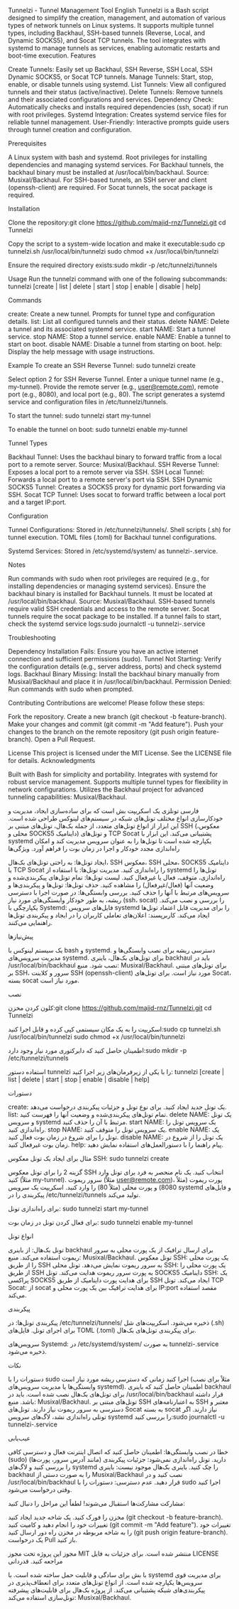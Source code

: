 Tunnelzi - Tunnel Management Tool
English
Tunnelzi is a Bash script designed to simplify the creation, management, and automation of various types of network tunnels on Linux systems. It supports multiple tunnel types, including Backhaul, SSH-based tunnels (Reverse, Local, and Dynamic SOCKS5), and Socat TCP tunnels. The tool integrates with systemd to manage tunnels as services, enabling automatic restarts and boot-time execution.
Features

Create Tunnels: Easily set up Backhaul, SSH Reverse, SSH Local, SSH Dynamic SOCKS5, or Socat TCP tunnels.
Manage Tunnels: Start, stop, enable, or disable tunnels using systemd.
List Tunnels: View all configured tunnels and their status (active/inactive).
Delete Tunnels: Remove tunnels and their associated configurations and services.
Dependency Check: Automatically checks and installs required dependencies (ssh, socat) if run with root privileges.
Systemd Integration: Creates systemd service files for reliable tunnel management.
User-Friendly: Interactive prompts guide users through tunnel creation and configuration.

Prerequisites

A Linux system with bash and systemd.
Root privileges for installing dependencies and managing systemd services.
For Backhaul tunnels, the backhaul binary must be installed at /usr/local/bin/backhaul. Source: Musixal/Backhaul.
For SSH-based tunnels, an SSH server and client (openssh-client) are required.
For Socat tunnels, the socat package is required.

Installation

Clone the repository:git clone https://github.com/majid-rnz/Tunnelzi.git
cd Tunnelzi


Copy the script to a system-wide location and make it executable:sudo cp tunnelzi.sh /usr/local/bin/tunnelzi
sudo chmod +x /usr/local/bin/tunnelzi


Ensure the required directory exists:sudo mkdir -p /etc/tunnelzi/tunnels



Usage
Run the tunnelzi command with one of the following subcommands:
tunnelzi [create | list | delete | start | stop | enable | disable | help]

Commands

create: Create a new tunnel. Prompts for tunnel type and configuration details.
list: List all configured tunnels and their status.
delete NAME: Delete a tunnel and its associated systemd service.
start NAME: Start a tunnel service.
stop NAME: Stop a tunnel service.
enable NAME: Enable a tunnel to start on boot.
disable NAME: Disable a tunnel from starting on boot.
help: Display the help message with usage instructions.

Example
To create an SSH Reverse Tunnel:
sudo tunnelzi create


Select option 2 for SSH Reverse Tunnel.
Enter a unique tunnel name (e.g., my-tunnel).
Provide the remote server (e.g., user@remote.com), remote port (e.g., 8080), and local port (e.g., 80).
The script generates a systemd service and configuration files in /etc/tunnelzi/tunnels.

To start the tunnel:
sudo tunnelzi start my-tunnel

To enable the tunnel on boot:
sudo tunnelzi enable my-tunnel

Tunnel Types

Backhaul Tunnel: Uses the backhaul binary to forward traffic from a local port to a remote server. Source: Musixal/Backhaul.
SSH Reverse Tunnel: Exposes a local port to a remote server via SSH.
SSH Local Tunnel: Forwards a local port to a remote server's port via SSH.
SSH Dynamic SOCKS5 Tunnel: Creates a SOCKS5 proxy for dynamic port forwarding via SSH.
Socat TCP Tunnel: Uses socat to forward traffic between a local port and a target IP:port.

Configuration

Tunnel Configurations: Stored in /etc/tunnelzi/tunnels/.
Shell scripts (.sh) for tunnel execution.
TOML files (.toml) for Backhaul tunnel configurations.


Systemd Services: Stored in /etc/systemd/system/ as tunnelzi-<name>.service.

Notes

Run commands with sudo when root privileges are required (e.g., for installing dependencies or managing systemd services).
Ensure the backhaul binary is installed for Backhaul tunnels. It must be located at /usr/local/bin/backhaul. Source: Musixal/Backhaul.
SSH-based tunnels require valid SSH credentials and access to the remote server.
Socat tunnels require the socat package to be installed.
If a tunnel fails to start, check the systemd service logs:sudo journalctl -u tunnelzi-<name>.service



Troubleshooting

Dependency Installation Fails: Ensure you have an active internet connection and sufficient permissions (sudo).
Tunnel Not Starting: Verify the configuration details (e.g., server address, ports) and check systemd logs.
Backhaul Binary Missing: Install the backhaul binary manually from Musixal/Backhaul and place it in /usr/local/bin/backhaul.
Permission Denied: Run commands with sudo when prompted.

Contributing
Contributions are welcome! Please follow these steps:

Fork the repository.
Create a new branch (git checkout -b feature-branch).
Make your changes and commit (git commit -m "Add feature").
Push your changes to the branch on the remote repository (git push origin feature-branch).
Open a Pull Request.

License
This project is licensed under the MIT License. See the LICENSE file for details.
Acknowledgments

Built with Bash for simplicity and portability.
Integrates with systemd for robust service management.
Supports multiple tunnel types for flexibility in network configurations.
Utilizes the Backhaul project for advanced tunneling capabilities: Musixal/Backhaul.


فارسی
تونلزی یک اسکریپت بش است که برای ساده‌سازی ایجاد، مدیریت و خودکارسازی انواع مختلف تونل‌های شبکه در سیستم‌های لینوکس طراحی شده است. این ابزار از انواع تونل‌های متعدد، از جمله بک‌هال، تونل‌های مبتنی بر SSH (معکوس، محلی و SOCKS5 داینامیک) و تونل‌های TCP Socat پشتیبانی می‌کند. این ابزار با systemd یکپارچه شده است تا تونل‌ها را به عنوان سرویس مدیریت کند و امکان راه‌اندازی مجدد خودکار و اجرا در زمان بوت را فراهم آورد.
ویژگی‌ها

ایجاد تونل‌ها: به راحتی تونل‌های بک‌هال، SSH معکوس، SSH محلی، SOCKS5 داینامیک یا TCP Socat را راه‌اندازی کنید.
مدیریت تونل‌ها: با استفاده از systemd تونل‌ها را راه‌اندازی، متوقف، فعال یا غیرفعال کنید.
لیست تونل‌ها: تمام تونل‌های پیکربندی‌شده و وضعیت آنها (فعال/غیرفعال) را مشاهده کنید.
حذف تونل‌ها: تونل‌ها و پیکربندی‌ها و سرویس‌های مرتبط با آنها را حذف کنید.
بررسی وابستگی‌ها: در صورت اجرا با دسترسی ریشه، به طور خودکار وابستگی‌های مورد نیاز (ssh، socat) را بررسی و نصب می‌کند.
یکپارچگی با Systemd: فایل‌های سرویس systemd را برای مدیریت قابل اعتماد تونل‌ها ایجاد می‌کند.
کاربرپسند: اعلان‌های تعاملی کاربران را در ایجاد و پیکربندی تونل‌ها راهنمایی می‌کنند.

پیش‌نیازها

یک سیستم لینوکس با bash و systemd.
دسترسی ریشه برای نصب وابستگی‌ها و مدیریت سرویس‌های systemd.
برای تونل‌های بک‌هال، باینری backhaul باید در /usr/local/bin/backhaul نصب شود. منبع: Musixal/Backhaul.
برای تونل‌های مبتنی بر SSH، سرور و کلاینت SSH (openssh-client) مورد نیاز است.
برای تونل‌های Socat، بسته socat مورد نیاز است.

نصب

کلون کردن مخزن:git clone https://github.com/majid-rnz/Tunnelzi.git
cd Tunnelzi


اسکریپت را به یک مکان سیستمی کپی کرده و قابل اجرا کنید:sudo cp tunnelzi.sh /usr/local/bin/tunnelzi
sudo chmod +x /usr/local/bin/tunnelzi


اطمینان حاصل کنید که دایرکتوری مورد نیاز وجود دارد:sudo mkdir -p /etc/tunnelzi/tunnels



استفاده
دستور tunnelzi را با یکی از زیرفرمان‌های زیر اجرا کنید:
tunnelzi [create | list | delete | start | stop | enable | disable | help]

دستورات

create: یک تونل جدید ایجاد کنید. برای نوع تونل و جزئیات پیکربندی درخواست می‌دهد.
list: تمام تونل‌های پیکربندی‌شده و وضعیت آنها را فهرست کنید.
delete NAME: یک تونل و سرویس systemd مرتبط با آن را حذف کنید.
start NAME: یک سرویس تونل را راه‌اندازی کنید.
stop NAME: یک سرویس تونل را متوقف کنید.
enable NAME: یک تونل را برای شروع در زمان بوت فعال کنید.
disable NAME: یک تونل را از شروع در زمان بوت غیرفعال کنید.
help: پیام راهنما را با دستورالعمل‌های استفاده نمایش دهید.

مثال
برای ایجاد یک تونل معکوس SSH:
sudo tunnelzi create


گزینه 2 را برای تونل معکوس SSH انتخاب کنید.
یک نام منحصر به فرد برای تونل وارد کنید (مثلاً my-tunnel).
سرور ریموت (مثلاً user@remote.com)، پورت ریموت (مثلاً 8080) و پورت محلی (مثلاً 80) را وارد کنید.
اسکریپت یک سرویس systemd و فایل‌های پیکربندی را در /etc/tunnelzi/tunnels تولید می‌کند.

برای راه‌اندازی تونل:
sudo tunnelzi start my-tunnel

برای فعال کردن تونل در زمان بوت:
sudo tunnelzi enable my-tunnel

انواع تونل

تونل بک‌هال: از باینری backhaul برای ارسال ترافیک از یک پورت محلی به سرور ریموت استفاده می‌کند. منبع: Musixal/Backhaul.
تونل معکوس SSH: یک پورت محلی را از طریق SSH به سرور ریموت نمایش می‌دهد.
تونل محلی SSH: یک پورت محلی را از طریق SSH به پورت سرور ریموت هدایت می‌کند.
تونل SOCKS5 داینامیک SSH: یک پراکسی SOCKS5 برای هدایت پورت داینامیک از طریق SSH ایجاد می‌کند.
تونل TCP Socat: از socat برای هدایت ترافیک بین یک پورت محلی و IP:port مقصد استفاده می‌کند.

پیکربندی

پیکربندی تونل‌ها: در /etc/tunnelzi/tunnels/ ذخیره می‌شود.
اسکریپت‌های شل (.sh) برای اجرای تونل.
فایل‌های TOML (.toml) برای پیکربندی تونل‌های بک‌هال.


سرویس‌های Systemd: در /etc/systemd/system/ به صورت tunnelzi-<name>.service ذخیره می‌شود.

نکات

دستورات را با sudo اجرا کنید زمانی که دسترسی ریشه مورد نیاز است (مثلاً برای نصب وابستگی‌ها یا مدیریت سرویس‌های systemd).
اطمینان حاصل کنید که باینری backhaul برای تونل‌های بک‌هال نصب شده است. باید در /usr/local/bin/backhaul قرار داشته باشد. منبع: Musixal/Backhaul.
تونل‌های مبتنی بر SSH به اعتبارنامه‌های SSH معتبر و دسترسی به سرور ریموت نیاز دارند.
تونل‌های Socat به بسته socat نیاز دارند.
اگر تونلی راه‌اندازی نشد، لاگ‌های سرویس systemd را بررسی کنید:sudo journalctl -u tunnelzi-<name>.service



عیب‌یابی

خطا در نصب وابستگی‌ها: اطمینان حاصل کنید که اتصال اینترنت فعال و دسترسی کافی (sudo) دارید.
تونل راه‌اندازی نمی‌شود: جزئیات پیکربندی (مانند آدرس سرور، پورت‌ها) را بررسی کنید و لاگ‌های systemd را چک کنید.
باینری بک‌هال موجود نیست: باینری backhaul را به صورت دستی از Musixal/Backhaul نصب کنید و در /usr/local/bin/backhaul قرار دهید.
عدم دسترسی: دستورات را با sudo اجرا کنید وقتی درخواست می‌شود.

مشارکت
مشارکت‌ها استقبال می‌شوند! لطفاً این مراحل را دنبال کنید:

مخزن را فورک کنید.
یک شاخه جدید ایجاد کنید (git checkout -b feature-branch).
تغییرات خود را انجام دهید و کامیت کنید (git commit -m "Add feature").
تغییرات خود را به شاخه مربوطه در مخزن راه دور ارسال کنید (git push origin feature-branch).
یک درخواست Pull باز کنید.

مجوز
این پروژه تحت مجوز MIT منتشر شده است. برای جزئیات به فایل LICENSE مراجعه کنید.
قدردانی

با بش برای سادگی و قابلیت حمل ساخته شده است.
با systemd برای مدیریت قوی سرویس‌ها یکپارچه شده است.
از انواع تونل‌های متعدد برای انعطاف‌پذیری در پیکربندی‌های شبکه پشتیبانی می‌کند.
از پروژه بک‌هال برای قابلیت‌های پیشرفته تونل‌سازی استفاده می‌کند: Musixal/Backhaul.
